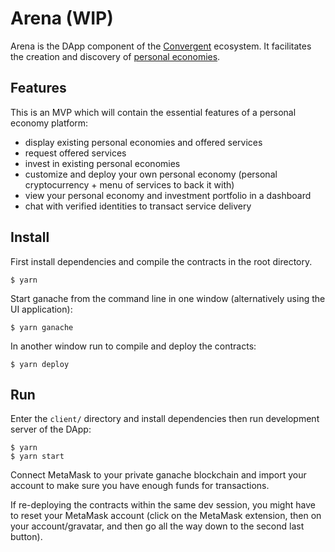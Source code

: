 # Arena (WIP)

Arena is the DApp component of the [Convergent](https://convergent.cx) ecosystem.
It facilitates the creation and discovery of [personal economies](https://ipfs.io/ipfs/QmYDfuvC5yDLSRJWcZNfVnSMLSBgPkaKoWjgEYKjwXZrA3).

## Features

This is an MVP which will contain the essential features of a  personal economy platform: 

- display existing personal economies and offered services
- request offered services
- invest in existing personal economies
- customize and deploy your own personal economy (personal cryptocurrency + menu of services to back it with) 
- view your personal economy and investment portfolio in a dashboard
- chat with verified identities to transact service delivery

## Install

First install dependencies and compile the contracts in the root directory.

```
$ yarn
```

Start ganache from the command line in one window (alternatively using the UI application):

```
$ yarn ganache
```

In another window run to compile and deploy the contracts:

```
$ yarn deploy
```

## Run

Enter the `client/` directory and install dependencies then run development server of the DApp:

```
$ yarn
$ yarn start
```

Connect MetaMask to your private ganache blockchain and import your account to make sure you have enough funds for transactions.

If re-deploying the contracts within the same dev session, you might have to reset your MetaMask account (click on the MetaMask extension, then on your account/gravatar, and then go all the way down to the second last button).
